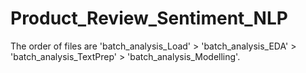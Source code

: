 # Product_Review_Sentiment_NLP
The order of files are 'batch_analysis_Load' > 'batch_analysis_EDA' > 'batch_analysis_TextPrep' > 'batch_analysis_Modelling'.
